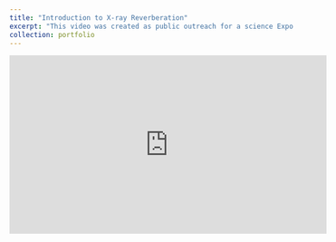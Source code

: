 ```yaml
---
title: "Introduction to X-ray Reverberation"
excerpt: "This video was created as public outreach for a science Expo in 2021 in HK and it itroduces X-ray reverberation <br/><img src='/images/500x300.png'>"
collection: portfolio
---
```


<iframe width="560" height="315" src="https://www.youtube.com/embed/QXvJrJnXvqo" title="Introduction to X-ray reverberation" frameborder="0" allow="accelerometer; autoplay; clipboard-write; encrypted-media; gyroscope; picture-in-picture" allowfullscreen></iframe>